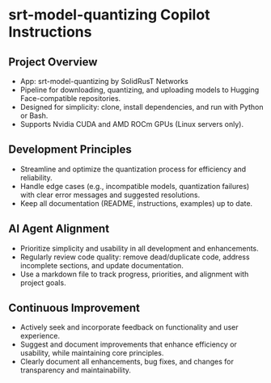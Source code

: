 # srt-model-quantizing Copilot Instructions

## Project Overview

- App: srt-model-quantizing by SolidRusT Networks
- Pipeline for downloading, quantizing, and uploading models to Hugging Face-compatible repositories.
- Designed for simplicity: clone, install dependencies, and run with Python or Bash.
- Supports Nvidia CUDA and AMD ROCm GPUs (Linux servers only).

## Development Principles

- Streamline and optimize the quantization process for efficiency and reliability.
- Handle edge cases (e.g., incompatible models, quantization failures) with clear error messages and suggested
  resolutions.
- Keep all documentation (README, instructions, examples) up to date.

## AI Agent Alignment

- Prioritize simplicity and usability in all development and enhancements.
- Regularly review code quality: remove dead/duplicate code, address incomplete sections, and update documentation.
- Use a markdown file to track progress, priorities, and alignment with project goals.

## Continuous Improvement

- Actively seek and incorporate feedback on functionality and user experience.
- Suggest and document improvements that enhance efficiency or usability, while maintaining core principles.
- Clearly document all enhancements, bug fixes, and changes for transparency and maintainability.